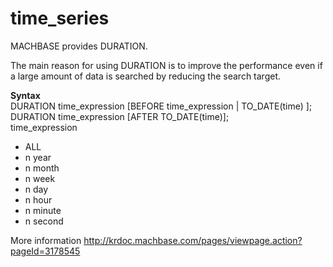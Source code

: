 # time_series

MACHBASE provides DURATION.

The main reason for using DURATION is to improve the performance even if a large amount of data is searched by reducing the search target.

**Syntax**  
DURATION    time_expression [BEFORE time_expression | TO_DATE(time) ];  
DURATION    time_expression [AFTER TO_DATE(time)];  
time_expression  
-  ALL  
-  n   year  
-  n   month  
-  n   week  
-  n   day  
-  n   hour  
-  n   minute   
-  n   second 

More information <http://krdoc.machbase.com/pages/viewpage.action?pageId=3178545> 
